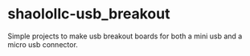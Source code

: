 # shaolollc-usb_breakout

Simple projects to make usb breakout boards for both a mini usb and a micro usb connector.